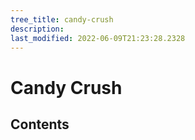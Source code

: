 ```yaml
---
tree_title: candy-crush
description: 
last_modified: 2022-06-09T21:23:28.2328
---
```


# Candy Crush

## Contents
